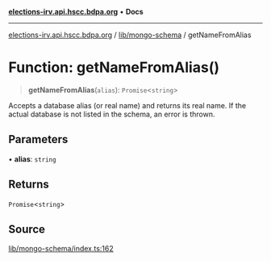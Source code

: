 [**elections-irv.api.hscc.bdpa.org**](../../../README.md) • **Docs**

***

[elections-irv.api.hscc.bdpa.org](../../../README.md) / [lib/mongo-schema](../README.md) / getNameFromAlias

# Function: getNameFromAlias()

> **getNameFromAlias**(`alias`): `Promise`\<`string`\>

Accepts a database alias (or real name) and returns its real name. If the
actual database is not listed in the schema, an error is thrown.

## Parameters

• **alias**: `string`

## Returns

`Promise`\<`string`\>

## Source

[lib/mongo-schema/index.ts:162](https://github.com/Xunnamius/elections_irv.api.hscc.bdpa.org/blob/c917ea60595d63d322e4038beb12d08f7d64cdd2/lib/mongo-schema/index.ts#L162)
